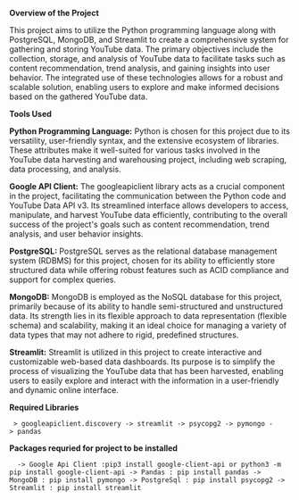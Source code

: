 **Overview of the Project**

   This project aims to utilize the Python programming language along with PostgreSQL, MongoDB, and Streamlit to create a comprehensive system for gathering and storing YouTube data. The primary objectives include the collection, storage, and analysis of YouTube data to facilitate tasks such as content recommendation, trend analysis, and gaining insights into user behavior. The integrated use of these technologies allows for a robust and scalable solution, enabling users to explore and make informed decisions based on the gathered YouTube data.



**Tools Used**

   **Python Programming Language:**
        Python is chosen for this project due to its versatility, user-friendly syntax, and the extensive ecosystem of libraries. These attributes make it well-suited for various tasks involved in the YouTube data harvesting and warehousing project, including web scraping, data processing, and analysis.

   **Google API Client:**
        The googleapiclient library acts as a crucial component in the project, facilitating the communication between the Python code and YouTube Data API v3. Its streamlined interface allows developers to access, manipulate, and harvest YouTube data efficiently, contributing to the overall success of the project's goals such as content recommendation, trend analysis, and user behavior insights.

   **PostgreSQL:**
        PostgreSQL serves as the relational database management system (RDBMS) for this project, chosen for its ability to efficiently store structured data while offering robust features such as ACID compliance and support for complex queries.

   **MongoDB:**
        MongoDB is employed as the NoSQL database for this project, primarily because of its ability to handle semi-structured and unstructured data. Its strength lies in its flexible approach to data representation (flexible schema) and scalability, making it an ideal choice for managing a variety of data types that may not adhere to rigid, predefined structures.

   **Streamlit:**
        Streamlit is utilized in this project to create interactive and customizable web-based data dashboards. Its purpose is to simplify the process of visualizing the YouTube data that has been harvested, enabling users to easily explore and interact with the information in a user-friendly and dynamic online interface.

   
   
   **Required Libraries**

     > googleapiclient.discovery -> streamlit -> psycopg2 -> pymongo -> pandas


   **Packages requried for project to be installed**

      -> Google Api Client :pip3 install google-client-api or python3 -m pip install google-client-api -> Pandas : pip install pandas -> MongoDB : pip install pymongo -> PostgreSql : pip install psycopg2 -> Streamlit : pip install streamlit

      
